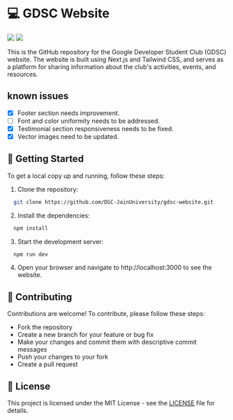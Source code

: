 # :computer: GDSC Website

<img src="https://img.shields.io/badge/next.js-000000?style=for-the-badge&logo=nextdotjs&logoColor=white"/> <img src="https://img.shields.io/badge/Tailwind_CSS-38B2AC?style=for-the-badge&logo=tailwind-css&logoColor=white"/>

This is the GitHub repository for the Google Developer Student Club (GDSC) website. The website is built using Next.js and Tailwind CSS, and serves as a platform for sharing information about the club's activities, events, and resources.

## known issues

- [x] Footer section needs improvement.
- [ ] Font and color uniformity needs to be addressed.
- [x] Testimonial section responsiveness needs to be fixed.
- [x] Vector images need to be updated.

## :rocket: Getting Started

To get a local copy up and running, follow these steps:

1. Clone the repository:

```bash
  git clone https://github.com/DSC-JainUniversity/gdsc-website.git
```

2. Install the dependencies:

```bash
  npm install
```

3. Start the development server:

```bash
  npm run dev
```

4. Open your browser and navigate to http://localhost:3000 to see the website.

## :handshake: Contributing

Contributions are welcome! To contribute, please follow these steps:

- Fork the repository
- Create a new branch for your feature or bug fix
- Make your changes and commit them with descriptive commit messages
- Push your changes to your fork
- Create a pull request

## :memo: License

This project is licensed under the MIT License - see the [LICENSE](LICENSE) file for details.
